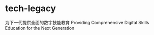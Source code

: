 # tech-legacy
为下一代提供全面的数字技能教育 Providing Comprehensive Digital Skills Education for the Next Generation
